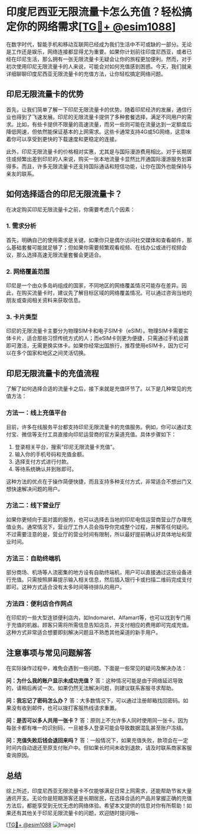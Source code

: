 # 印度尼西亚无限流量卡怎么充值？轻松搞定你的网络需求[[TG💪+ @esim1088](https://t.me/s/esim1088)]

在数字时代，智能手机和移动互联网已经成为我们生活中不可或缺的一部分。无论是工作还是娱乐，网络连接都显得尤为重要。如果你计划前往印度尼西亚，或者已经在印尼生活，那么拥有一张无限流量卡无疑会让你的旅程更加便利。然而，对于初次使用印尼无限流量卡的人来说，可能会对如何充值感到困惑。今天，我们就来详细聊聊印度尼西亚无限流量卡的充值方法，让你轻松搞定网络问题。

## 印尼无限流量卡的优势

首先，让我们简单了解一下印尼无限流量卡的优势。随着印尼经济的发展，通信行业也得到了飞速发展。印尼的无限流量卡提供了多种套餐选择，满足不同用户的需求。比如，有些卡提供不限量的高速流量，而另一些则可能在流量达到一定额度后降低网速，但依然能保证基本的上网需求。这些卡通常支持4G或5G网络，这意味着你可以享受到更快的下载速度和更稳定的连接。

此外，印尼无限流量卡的价格相对实惠，尤其是与国际漫游费用相比。对于长期居住或频繁出差到印尼的人来说，购买一张本地流量卡显然比开通国际漫游服务划算得多。而且，许多无限流量卡还支持国际通话和短信功能，让你在国外也能保持与亲友的联系。

## 如何选择适合的印尼无限流量卡？

在决定购买印尼无限流量卡之前，你需要考虑几个因素：

### 1. 需求分析
首先，明确自己的使用需求是关键。如果你只是偶尔访问社交媒体和查看邮件，那么基础套餐可能就足够了；但如果你需要频繁观看视频、在线办公或进行视频会议，那么选择高速无限流量套餐会更适合。

### 2. 网络覆盖范围
印尼是一个由众多岛屿组成的国家，不同地区的网络覆盖情况可能存在差异。因此，在购买流量卡时，建议先了解目标区域的网络覆盖情况。可以通过咨询当地的朋友或查阅相关资料来获取信息。

### 3. 卡片类型
印尼的无限流量卡主要分为物理SIM卡和电子SIM卡（eSIM）。物理SIM卡需要实体卡片，适合那些习惯传统方式的人；而eSIM卡则更为便捷，只需通过手机设置即可激活，无需更换实体卡。如果你经常出国旅行，推荐使用eSIM卡，因为它可以在多个国家和地区之间灵活切换。

## 印尼无限流量卡的充值流程

了解了如何选择合适的流量卡之后，接下来就是充值环节了。以下是几种常见的充值方法：

### 方法一：线上充值平台
目前，许多在线服务平台都支持印尼无限流量卡的充值服务。例如，你可以通过支付宝、微信等支付工具直接向印尼运营商的官方渠道充值。具体步骤如下：
1. 登录相关平台，搜索“印尼无限流量卡充值”。
2. 输入你的手机号码和充值金额。
3. 选择支付方式进行付款。
4. 等待系统确认并到账即可。

这种方法的优点在于操作简便快捷，而且支持多种支付方式，非常适合不想出门又想快速解决问题的用户。

### 方法二：线下营业厅
如果你更倾向于面对面的服务，也可以选择去当地的印尼电信运营商营业厅办理充值业务。通常情况下，营业厅工作人员会指导你完成整个过程，并解答任何疑问。不过需要注意的是，营业厅的营业时间有限制，所以最好提前确认好具体地址和营业时间。

### 方法三：自助终端机
部分商场、机场等人流密集的地方设有自助终端机，用户可以直接通过这些设备进行充值。只需按照屏幕提示输入相关信息，然后插入银行卡或扫描二维码完成支付即可。这种方式适合没有太多时间等待排队的用户。

### 方法四：便利店合作网点
在印尼的一些大型连锁便利店内，如Indomaret、Alfamart等，也可以找到专门用于充值的机器。顾客只需将所需信息告知店员，并支付相应的费用即可完成充值。这种方式非常适合想要即刻解决问题且不熟悉其他渠道的新手用户。

## 注意事项与常见问题解答

在实际操作过程中，难免会遇到一些问题。下面是一些常见的疑问及解决办法：

**问：为什么我的账户显示未成功充值？**
答：这种情况可能是由于网络延迟导致的，请稍后再试一次。如果仍然无法解决问题，则建议联系客服寻求帮助。

**问：我忘记了密码怎么办？**
答：大多数情况下，可以通过注册邮箱找回密码。如果没有收到邮件，也可以拨打客服热线请求重置。

**问：是否可以多人共用一张卡？**
答：原则上不允许多人同时使用同一张卡。因为每张卡都有唯一的识别码，一旦被多人登录可能会导致数据混乱甚至账户冻结。

**问：充值失败后钱会退回来吗？**
答：一般情况下，如果充值失败，款项会在一定时间内自动退还至原支付账户中。但如果长时间未收到退款，请及时联系商家客服查询原因。

## 总结

综上所述，印度尼西亚无限流量卡不仅能够满足日常上网需求，还能帮助节省大量通讯开支。无论你是短期游客还是长期居民，在选择合适的产品并掌握正确的充值方法后，都能享受到无忧无虑的网络体验。希望本文提供的信息对你有所帮助！如果还有其他关于印尼无限流量卡的问题，欢迎随时提问哦~

[[TG💪+ @esim1088](https://t.me/s/esim1088) ![Image](https://i.postimg.cc/4NQfJmqS/Snipaste-2025-05-13-00-14-12.png)]